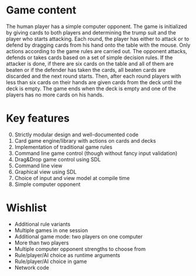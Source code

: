 Game content
============

The human player has a simple computer opponent. The game is initialized by giving cards to both players and determining the trump suit and the player who starts attacking.
Each round, the player has either to attack or to defend by dragging cards from his hand onto the table with the mouse. Only actions according to the game rules are carried out. The opponent attacks, defends or takes cards based on a set of simple decision rules. If the attacker is done, if there are six cards on the table and all of them are beaten or if the defender has taken the cards, all beaten cards are discarded and the next round starts. Then, after each round players with less than six cards on their hands are given cards from the deck until the deck is empty.
The game ends when the deck is empty and one of the players has no more cards on his hands.

Key features
============
0. Strictly modular design and well-documented code
0. Card game engine/library with actions on cards and decks
0. Implementation of traditional game rules
0. Command line game control (though without fancy input validation)
0. Drag&Drop game control using SDL
0. Command line view
0. Graphical view using SDL
0. Choice of input and view model at compile time
0. Simple computer opponent

Wishlist
==============
* Additional rule variants
* Multiple games in one session
* Additional game mode: two players on one computer
* More than two players
* Multiple computer opponent strengths to choose from
* Rule/player/AI choice as runtime arguments
* Rule/player/AI choice in game
* Network code
